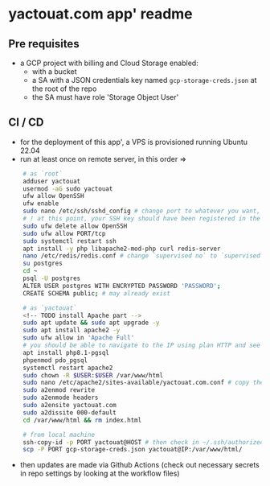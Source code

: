 # yactouat.com app' readme


## Pre requisites

- a GCP project with billing and Cloud Storage enabled:
    - with a bucket
    - a SA with a JSON credentials key named `gcp-storage-creds.json` at the root of the repo
    - the SA must have role 'Storage Object User'

## CI / CD

- for the deployment of this app', a VPS is provisioned running Ubuntu 22.04
- run at least once on remote server, in this order =>

```bash
    # as `root`
    adduser yactouat
    usermod -aG sudo yactouat
    ufw allow OpenSSH
    ufw enable
    sudo nano /etc/ssh/sshd_config # change port to whatever you want, don't forget to update repo secrets
    # ! at this point, your SSH key should have been registered in the remote server
    sudo ufw delete allow OpenSSH
    sudo ufw allow PORT/tcp
    sudo systemctl restart ssh
    apt install -y php libapache2-mod-php curl redis-server
    nano /etc/redis/redis.conf # change `supervised no` to `supervised systemd`
    su postgres
    cd ~ 
    psql -U postgres
    ALTER USER postgres WITH ENCRYPTED PASSWORD 'PASSWORD';
    CREATE SCHEMA public; # may already exist

    # as `yactouat`
    <!-- TODO install Apache part -->
    sudo apt update && sudo apt upgrade -y
    sudo apt install apache2 -y
    sudo ufw allow in 'Apache Full'
    # you should be able to navigate to the IP using plan HTTP and see the Apache default page
    apt install php8.1-pgsql
    phpenmod pdo_pgsql
    systemctl restart apache2
    sudo chown -R $USER:$USER /var/www/html
    sudo nano /etc/apache2/sites-available/yactouat.com.conf # copy the contents of `Docker/conf/apache.conf`
    sudo a2enmod rewrite
    sudo a2enmode headers
    sudo a2ensite yactouat.com
    sudo a2dissite 000-default
    cd /var/www/html && rm index.html

    # from local machine
    ssh-copy-id -p PORT yactouat@HOST # then check in ~/.ssh/authorized_keys what keys you want to keep in there
    scp -P PORT gcp-storage-creds.json yactouat@IP:/var/www/html/
```

- then updates are made via Github Actions (check out necessary secrets in repo settings by looking at the workflow files)
